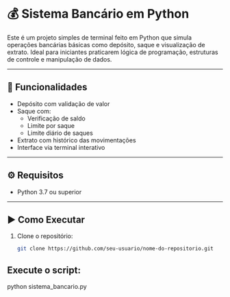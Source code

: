 # 💰 Sistema Bancário em Python

Este é um projeto simples de terminal feito em Python que simula operações bancárias básicas como depósito, saque e visualização de extrato. Ideal para iniciantes praticarem lógica de programação, estruturas de controle e manipulação de dados.

---

## 📌 Funcionalidades

- Depósito com validação de valor
- Saque com:
  - Verificação de saldo
  - Limite por saque
  - Limite diário de saques
- Extrato com histórico das movimentações
- Interface via terminal interativo

---

## ⚙️ Requisitos

- Python 3.7 ou superior

---

## ▶️ Como Executar

1. Clone o repositório:
   ```bash
   git clone https://github.com/seu-usuario/nome-do-repositorio.git

## Execute o script:
python sistema_bancario.py


